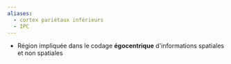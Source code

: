 ```yaml
---
aliases:
  - cortex pariétaux inférieurs
  - IPC
---
```


- Région impliquée dans le codage **égocentrique** d'informations spatiales et non spatiales